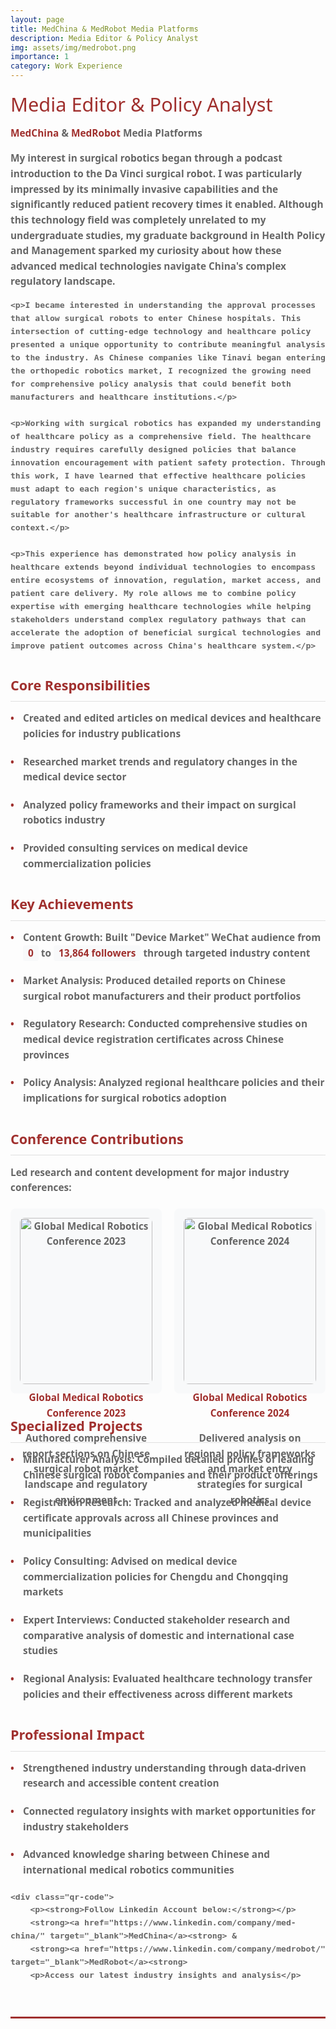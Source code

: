 ```yaml
---
layout: page
title: MedChina & MedRobot Media Platforms
description: Media Editor & Policy Analyst
img: assets/img/medrobot.png
importance: 1
category: Work Experience
---
```


<style>
body {
    font-family: 'Segoe UI', Tahoma, Geneva, Verdana, sans-serif;
    line-height: 1.6;
    color: #333;
}

.header {
    border-bottom: 3px solid #A0302E;
    padding-bottom: 20px;
    margin-bottom: 30px;
}

.header h1 {
    color: #A0302E;
    margin: 0 0 10px 0;
    font-size: 2.2em;
    font-weight: 300;
}

.header .company-info {
    font-size: 1.1em;
    color: #666;
    margin-bottom: 10px;
}

.header .company-info a {
    color: #A0302E;
    text-decoration: none;
}

.header .company-info a:hover {
    text-decoration: underline;
}

.section {
    margin-bottom: 35px;
}

.section h2 {
    color: #A0302E;
    font-size: 1.4em;
    margin-bottom: 15px;
    padding-bottom: 8px;
    border-bottom: 1px solid #e0e0e0;
}

.achievement {
    margin-bottom: 20px;
    padding-left: 20px;
    position: relative;
}

.achievement::before {
    content: "•";
    color: #A0302E;
    position: absolute;
    left: 0;
    top: 0;
}

.metric {
    background-color: #f8f9fa;
    padding: 2px 8px;
    border-radius: 4px;
    font-weight: 600;
    color: #A0302E;
}

.conferences {
    display: flex;
    gap: 20px;
    margin-top: 20px;
    flex-wrap: wrap;
}

.conference-item {
    flex: 1;
    min-width: 200px;
    background-color: #f8f9fa;
    padding: 15px;
    border-radius: 8px;
    text-align: center;
}

.conference-item h4 {
    margin: 0 0 10px 0;
    color: #A0302E;
}

.qr-code {
    margin-top: 15px;
}

.qr-code img {
    width: 80px;
    height: 80px;
    border-radius: 4px;
}

.qr-code p {
    margin: 8px 0 0 0;
    font-size: 0.9em;
    color: #666;
}

@media (max-width: 600px) {
    .conferences {
        flex-direction: column;
    }
    
    .header h1 {
        font-size: 1.8em;
    }
}
</style>

<div class="header">
    <h1>Media Editor & Policy Analyst</h1>
    <div class="company-info">
        <strong><a href="https://www.medchina.tech/" target="_blank">MedChina</a><strong> & 
        <strong><a href="https://www.medrobot.tech/" target="_blank">MedRobot</a><strong> Media Platforms


<div class="section">
    <p>My interest in surgical robotics began through a podcast introduction to the Da Vinci surgical robot. I was particularly impressed by its minimally invasive capabilities and the significantly reduced patient recovery times it enabled. Although this technology field was completely unrelated to my undergraduate studies, my graduate background in Health Policy and Management sparked my curiosity about how these advanced medical technologies navigate China's complex regulatory landscape.</p>

    <p>I became interested in understanding the approval processes that allow surgical robots to enter Chinese hospitals. This intersection of cutting-edge technology and healthcare policy presented a unique opportunity to contribute meaningful analysis to the industry. As Chinese companies like Tinavi began entering the orthopedic robotics market, I recognized the growing need for comprehensive policy analysis that could benefit both manufacturers and healthcare institutions.</p>

    <p>Working with surgical robotics has expanded my understanding of healthcare policy as a comprehensive field. The healthcare industry requires carefully designed policies that balance innovation encouragement with patient safety protection. Through this work, I have learned that effective healthcare policies must adapt to each region's unique characteristics, as regulatory frameworks successful in one country may not be suitable for another's healthcare infrastructure or cultural context.</p>

    <p>This experience has demonstrated how policy analysis in healthcare extends beyond individual technologies to encompass entire ecosystems of innovation, regulation, market access, and patient care delivery. My role allows me to combine policy expertise with emerging healthcare technologies while helping stakeholders understand complex regulatory pathways that can accelerate the adoption of beneficial surgical technologies and improve patient outcomes across China's healthcare system.</p>
</div>

<div class="section">
    <h2>Core Responsibilities</h2>
    <div class="achievement">
        Created and edited articles on medical devices and healthcare policies for industry publications
    </div>
    <div class="achievement">
        Researched market trends and regulatory changes in the medical device sector
    </div>
    <div class="achievement">
        Analyzed policy frameworks and their impact on surgical robotics industry
    </div>
    <div class="achievement">
        Provided consulting services on medical device commercialization policies
    </div>
</div>

<div class="section">
    <h2>Key Achievements</h2>
    <div class="achievement">
        <strong>Content Growth:</strong> Built "Device Market" WeChat audience from 
        <span class="metric">0</span> to <span class="metric">13,864 followers</span> through targeted industry content
    </div>
    <div class="achievement">
        <strong>Market Analysis:</strong> Produced detailed reports on Chinese surgical robot manufacturers and their product portfolios
    </div>
    <div class="achievement">
        <strong>Regulatory Research:</strong> Conducted comprehensive studies on medical device registration certificates across Chinese provinces
    </div>
    <div class="achievement">
        <strong>Policy Analysis:</strong> Analyzed regional healthcare policies and their implications for surgical robotics adoption
    </div>
</div>

<div class="section">
    <h2>Conference Contributions</h2>
    <p>Led research and content development for major industry conferences:</p>
    <div class="conferences">
        <div class="conference-item">
            <img src="Gxyu0714.github.io/assets/img/Med1.png" alt="Global Medical Robotics Conference 2023" style="width: 100%; max-width: 300px; height: auto; border-radius: 8px; margin-bottom: 10px;">
            <h4>Global Medical Robotics Conference 2023</h4>
            <p>Authored comprehensive report sections on Chinese surgical robot market landscape and regulatory environment</p>
        </div>
        <div class="conference-item">
            <img src="Gxyu0714.github.io/assets/img/Med2.png" alt="Global Medical Robotics Conference 2024" style="width: 100%; max-width: 300px; height: auto; border-radius: 8px; margin-bottom: 10px;">
            <h4>Global Medical Robotics Conference 2024</h4>
            <p>Delivered analysis on regional policy frameworks and market entry strategies for surgical robotics</p>
        </div>
    </div>
</div>

<div class="section">
    <h2>Specialized Projects</h2>
    <div class="achievement">
        <strong>Manufacturer Analysis:</strong> Compiled detailed profiles of leading Chinese surgical robot companies and their product offerings
    </div>
    <div class="achievement">
        <strong>Registration Research:</strong> Tracked and analyzed medical device certificate approvals across all Chinese provinces and municipalities
    </div>
    <div class="achievement">
        <strong>Policy Consulting:</strong> Advised on medical device commercialization policies for Chengdu and Chongqing markets
    </div>
    <div class="achievement">
        <strong>Expert Interviews:</strong> Conducted stakeholder research and comparative analysis of domestic and international case studies
    </div>
    <div class="achievement">
        <strong>Regional Analysis:</strong> Evaluated healthcare technology transfer policies and their effectiveness across different markets
    </div>
</div>

<div class="section">
    <h2>Professional Impact</h2>
    <div class="achievement">
        Strengthened industry understanding through data-driven research and accessible content creation
    </div>
    <div class="achievement">
        Connected regulatory insights with market opportunities for industry stakeholders
    </div>
    <div class="achievement">
        Advanced knowledge sharing between Chinese and international medical robotics communities
    </div>
    
    <div class="qr-code">
        <p><strong>Follow Linkedin Account below:</strong></p>
        <strong><a href="https://www.linkedin.com/company/med-china/" target="_blank">MedChina</a><strong> & 
        <strong><a href="https://www.linkedin.com/company/medrobot/" target="_blank">MedRobot</a><strong> 
        <p>Access our latest industry insights and analysis</p>
